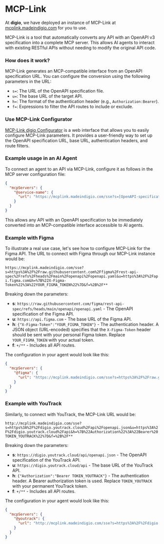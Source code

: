 # MCP-Link

At **digio**, we have deployed an instance of MCP-Link at [mcplink.madeindigio.com](https://mcplink.madeindigio.com) for you to use.

MCP-Link is a tool that automatically converts any API with an OpenAPI v3 specification into a complete MCP server. This allows AI agents to interact with existing RESTful APIs without needing to modify the original API code.

### How does it work?

MCP-Link generates an MCP-compatible interface from an OpenAPI specification URL. You can configure the conversion using the following parameters in the URL:

-   `s=`: The URL of the OpenAPI specification file.
-   `u=`: The base URL of the target API.
-   `h=`: The format of the authentication header (e.g., `Authorization:Bearer`).
-   `f=`: Expressions to filter the API routes to include or exclude.

### Use MCP-Link Configurator

[MCP-Link digio Configurator](./mcplink-assistant/index.html) is a web interface that allows you to easily configure MCP-Link parameters. It provides a user-friendly way to set up the OpenAPI specification URL, base URL, authentication headers, and route filters.

### Example usage in an AI Agent

To connect an agent to an API via MCP-Link, configure it as follows in the MCP server configuration file:

```json
{
  "mcpServers": {
    "@service-name": {
      "url": "https://mcplink.madeindigio.com/sse?s=[OpenAPI-specification-URL]&u=[API-base-URL]"
    }
  }
}
```

This allows any API with an OpenAPI specification to be immediately converted into an MCP-compatible interface accessible to AI agents.

### Example with Figma

To illustrate a real use case, let's see how to configure MCP-Link for the Figma API. The URL to connect with Figma through our MCP-Link instance would be:

`https://mcplink.madeindigio.com/sse?s=https%3A%2F%2Fraw.githubusercontent.com%2Ffigma%2Frest-api-spec%2Frefs%2Fheads%2Fmain%2Fopenapi%2Fopenapi.yaml&u=https%3A%2F%2Fapi.figma.com&h=%7B%22X-Figma-Token%22%3A%22YOUR_FIGMA_TOKEN%22%7D&f=%2B%2F**`

Breaking down the parameters:

-   **s**: `https://raw.githubusercontent.com/figma/rest-api-spec/refs/heads/main/openapi/openapi.yaml` - The OpenAPI specification of the Figma API.
-   **u**: `https://api.figma.com` - The base URL of the Figma API.
-   **h**: `{"X-Figma-Token":"YOUR_FIGMA_TOKEN"}` - The authentication header. A JSON object (URL-encoded) specifies that the `X-Figma-Token` header should be sent with your personal Figma token. Replace `YOUR_FIGMA_TOKEN` with your actual token.
-   **f**: `+/**` - Includes all API routes.

The configuration in your agent would look like this:

```json
{
  "mcpServers": {
    "@figma": {
      "url": "https://mcplink.madeindigio.com/sse?s=https%3A%2F%2Fraw.githubusercontent.com%2Ffigma%2Frest-api-spec%2Frefs%2Fheads%2Fmain%2Fopenapi%2Fopenapi.yaml&u=https%3A%2F%2Fapi.figma.com&h=%7B%22X-Figma-Token%22%3A%22YOUR_FIGMA_TOKEN%22%7D&f=%2B%2F**"
    }
  }
}
```

### Example with YouTrack

Similarly, to connect with YouTrack, the MCP-Link URL would be:

`http://mcplink.madeindigio.com/sse?s=https%3A%2F%2Fdigio.youtrack.cloud%2Fapi%2Fopenapi.json&u=https%3A%2F%2Fdigio.youtrack.cloud%2Fapi&h=%7B%22Authorization%22%3A%22Bearer%20TOKEN_YOUTRACK%22%7D&f=%2B%2F**`

Breaking down the parameters:

-   **s**: `https://digio.youtrack.cloud/api/openapi.json` - The OpenAPI specification of the YouTrack API.
-   **u**: `https://digio.youtrack.cloud/api` - The base URL of the YouTrack API.
-   **h**: `{"Authorization":"Bearer TOKEN_YOUTRACK"}` - The authentication header. A Bearer authorization token is used. Replace `TOKEN_YOUTRACK` with your permanent YouTrack token.
-   **f**: `+/**` - Includes all API routes.

The configuration in your agent would look like this:

```json
{
  "mcpServers": {
    "@youtrack": {
      "url": "http://mcplink.madeindigio.com/sse?s=https%3A%2F%2Fdigio.youtrack.cloud%2Fapi%2Fopenapi.json&u=https%3A%2F%2Fdigio.youtrack.cloud%2Fapi&h=%7B%22Authorization%22%3A%22Bearer%20TOKEN_YOUTRACK%22%7D&f=%2B%2F**"
    }
  }
}
```